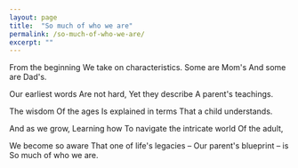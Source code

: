 ```yaml
---
layout: page
title:  "So much of who we are"
permalink: /so-much-of-who-we-are/
excerpt: ""
---
```


From the beginning
We take on characteristics.
Some are Mom's
And some are Dad's.

Our earliest words
Are not hard,
Yet they describe
A parent's teachings.

The wisdom
Of the ages
Is explained in terms
That a child understands.

And as we grow,
Learning how
To navigate the intricate world
Of the adult,

We become so aware
That one of life's legacies –
Our parent's blueprint – is
So much of who we are.

